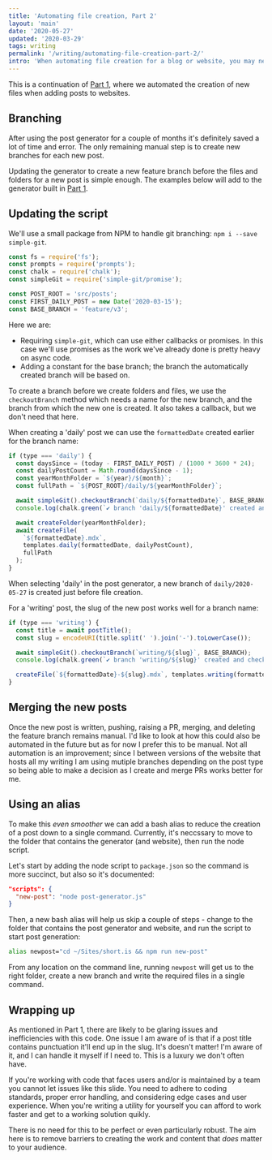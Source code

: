 ```yaml
---
title: 'Automating file creation, Part 2'
layout: 'main'
date: '2020-05-27'
updated: '2020-03-29'
tags: writing
permalink: '/writing/automating-file-creation-part-2/'
intro: 'When automating file creation for a blog or website, you may need to create new content in a feature branch. Fortunately, that can be automated too.'
---
```


This is a continuation of [Part 1](/writing/automating-file-creation), where we automated the creation of new files when adding posts to websites.

## Branching

After using the post generator for a couple of months it's definitely saved a lot of time and error. The only remaining manual step is to create new branches for each new post.

Updating the generator to create a new feature branch before the files and folders for a new post is simple enough. The examples below will add to the generator built in [Part 1](/writing/automating-file-creation).

## Updating the script

We'll use a small package from NPM to handle git branching: `npm i --save simple-git`.

```js
const fs = require('fs');
const prompts = require('prompts');
const chalk = require('chalk');
const simpleGit = require('simple-git/promise');

const POST_ROOT = 'src/posts';
const FIRST_DAILY_POST = new Date('2020-03-15');
const BASE_BRANCH = 'feature/v3';
```

Here we are:

- Requiring `simple-git`, which can use either callbacks or promises. In this case we'll use promises as the work we've already done is pretty heavy on async code.
- Adding a constant for the base branch; the branch the automatically created branch will be based on.

To create a branch before we create folders and files, we use the `checkoutBranch` method which needs a name for the new branch, and the branch from which the new one is created. It also takes a callback, but we don't need that here.

When creating a 'daily' post we can use the `formattedDate` created earlier for the branch name:

```js
if (type === 'daily') {
  const daysSince = (today - FIRST_DAILY_POST) / (1000 * 3600 * 24);
  const dailyPostCount = Math.round(daysSince - 1);
  const yearMonthFolder = `${year}/${month}`;
  const fullPath = `${POST_ROOT}/daily/${yearMonthFolder}`;

  await simpleGit().checkoutBranch(`daily/${formattedDate}`, BASE_BRANCH);
  console.log(chalk.green(`✔ branch 'daily/${formattedDate}' created and checked out.`));

  await createFolder(yearMonthFolder);
  await createFile(
    `${formattedDate}.mdx`,
    templates.daily(formattedDate, dailyPostCount),
    fullPath
  );
}
```

When selecting 'daily' in the post generator, a new branch of `daily/2020-05-27` is created just before file creation.

For a 'writing' post, the slug of the new post works well for a branch name:

```js
if (type === 'writing') {
  const title = await postTitle();
  const slug = encodeURI(title.split(' ').join('-').toLowerCase());

  await simpleGit().checkoutBranch(`writing/${slug}`, BASE_BRANCH);
  console.log(chalk.green(`✔ branch 'writing/${slug}' created and checked out.`));

  createFile(`${formattedDate}-${slug}.mdx`, templates.writing(formattedDate, title, slug));
}
```

## Merging the new posts

Once the new post is written, pushing, raising a PR, merging, and deleting the feature branch remains manual. I'd like to look at how this could also be automated in the future but as for now I prefer this to be manual. Not all automation is an improvement; since I between versions of the website that hosts all my writing I am using mutiple branches depending on the post type so being able to make a decision as I create and merge PRs works better for me.

## Using an alias

To make this _even smoother_ we can add a bash alias to reduce the creation of a post down to a single command. Currently, it's neccssary to move to the folder that contains the generator (and website), then run the node script.

Let's start by adding the node script to `package.json` so the command is more succinct, but also so it's documented:

```json
"scripts": {
  "new-post": "node post-generator.js"
}
```

Then, a new bash alias will help us skip a couple of steps - change to the folder that contains the post generator and website, and run the script to start post generation:

```bash
alias newpost="cd ~/Sites/short.is && npm run new-post"
```

From any location on the command line, running `newpost` will get us to the right folder, create a new branch and write the required files in a single command.

## Wrapping up

As mentioned in Part 1, there are likely to be glaring issues and inefficiencies with this code. One issue I am aware of is that if a post title contains punctuation it'll end up in the slug. It's doesn't matter! I'm aware of it, and I can handle it myself if I need to. This is a luxury we don't often have.

If you're working with code that faces users and/or is maintained by a team you cannot let issues like this slide. You need to adhere to coding standards, proper error handling, and considering edge cases and user experience. When you're writing a utility for yourself you can afford to work faster and get to a working solution quikly.

There is no need for this to be perfect or even particularly robust. The aim here is to remove barriers to creating the work and content that _does_ matter to your audience.
